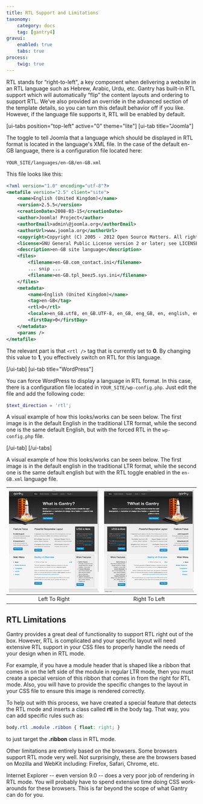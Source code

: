 ```yaml
---
title: RTL Support and Limitations
taxonomy:
    category: docs
    tag: [gantry4]
gravui:
    enabled: true
    tabs: true
process:
    twig: true
---
```


RTL stands for “right-to-left", a key component when delivering a website in an RTL language such as Hebrew, Arabic, Urdu, etc. Gantry has built-in RTL support which will automatically “flip” the content layouts and ordering to support RTL. We’ve also provided an override in the advanced section of the template details, so you can turn this default behavior off if you like. However, if the language file supports it, RTL will be enabled by default.

[ui-tabs position="top-left" active="0" theme="lite"]
[ui-tab title="Joomla"]

The toggle to tell Joomla that a language which should be displayed in RTL format is located in the language's XML file. In the case of the default en-GB language, there is a configuration file located here:

`YOUR_SITE/languages/en-GB/en-GB.xml`

This file looks like this:

```xml
<?xml version="1.0" encoding="utf-8"?>
<metafile version="2.5" client="site">
    <name>English (United Kingdom)</name>
    <version>2.5.5</version>
    <creationDate>2008-03-15</creationDate>
    <author>Joomla! Project</author>
    <authorEmail>admin\@joomla.org</authorEmail>
    <authorUrl>www.joomla.org</authorUrl>
    <copyright>Copyright (C) 2005 - 2012 Open Source Matters. All rights reserved.</copyright>
    <license>GNU General Public License version 2 or later; see LICENSE.txt</license>
    <description>en-GB site language</description>
    <files>
        <filename>en-GB.com_contact.ini</filename>
        ... snip ...
        <filename>en-GB.tpl_beez5.sys.ini</filename>
    </files>
    <metadata>
        <name>English (United Kingdom)</name>
        <tag>en-GB</tag>
        <rtl>0</rtl>
        <locale>en_GB.utf8, en_GB.UTF-8, en_GB, eng_GB, en, english, english-uk, uk, gbr, britain, england, great britain, uk, united kingdom, united-kingdom</locale>
        <firstDay>0</firstDay>
    </metadata>
    <params />
</metafile>
```

The relevant part is that `<rtl />` tag that is currently set to **0**. By changing this value to **1**, you effectively switch on RTL for this language.

[/ui-tab]
[ui-tab title="WordPress"]

You can force WordPress to display a language in RTL format. In this case, there is a configuration file located in `YOUR_SITE/wp-config.php`. Just edit the file and add the following code:

```php
$text_direction = 'rtl';
```

A visual example of how this looks/works can be seen below. The first image is in the default English in the traditional LTR format, while the second one is the same default English, but with the forced RTL in the `wp-config.php` file.

[/ui-tab]
[/ui-tabs]

A visual example of how this looks/works can be seen below. The first image is in the default english in the traditional LTR format, while the second one is the same default english but with the RTL toggle enabled in the `en-GB.xml` language file.

| ![](rtl-ltr.jpg) | ![](rtl-rtl.jpg) |
| :--------------: | :--------------: |
|  Left To Right   |  Right To Left   |

RTL Limitations
---------------

Gantry provides a great deal of functionality to support RTL right out of the box. However, RTL is complicated and your specific layout will need extensive RTL support in your CSS files to properly handle the needs of your design when in RTL mode. 

For example, if you have a module header that is shaped like a ribbon that comes in on the left side of the module in regular LTR mode, then you must create a special version of this ribbon that comes in from the right for RTL mode. Also, you will have to provide the specific changes to the layout in your CSS file to ensure this image is rendered correctly.

To help out with this process, we have created a special feature that detects the RTL mode and inserts a class called **rtl** in the body tag. That way, you can add specific rules such as:

```css
body.rtl .module .ribbon { float: right; }
```

to just target the **.ribbon** class in RTL mode.

Other limitations are entirely based on the browsers. Some browsers support RTL mode very well. Not surprisingly, these are the browsers based on Mozilla and WebKit including: Firefox, Safari, Chrome, etc. 

Internet Explorer -- even version 9.0 -- does a very poor job of rendering in RTL mode. You will probably have to spend extensive time doing CSS work-arounds for these browsers. This is far beyond the scope of what Gantry can do for you.
